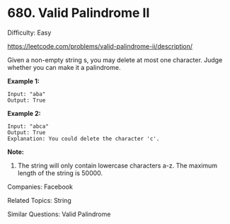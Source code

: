 # 680. Valid Palindrome II

Difficulty: Easy

https://leetcode.com/problems/valid-palindrome-ii/description/

Given a non-empty string s, you may delete at most one character. Judge whether you can make it a palindrome.

**Example 1:**
```
Input: "aba"
Output: True
```
**Example 2:**
```
Input: "abca"
Output: True
Explanation: You could delete the character 'c'.
```
**Note:**
1. The string will only contain lowercase characters a-z. The maximum length of the string is 50000.

Companies: Facebook

Related Topics: String

Similar Questions: Valid Palindrome
